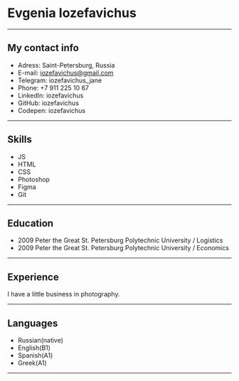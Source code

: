 # Evgenia Iozefavichus
----------------------------------

## My contact info

* Adress: Saint-Petersburg, Russia
* E-mail: iozefavichus@gmail.com
* Telegram: iozefavichus_jane
* Phone: +7 911 225 10 67
* LinkedIn: iozefavichus
* GitHub: iozefavichus
* Codepen: iozefavichus

----------------------------------

## Skills

* JS
* HTML
* CSS
* Photoshop
* Figma
* Git

--------------------------------------

## Education

* 2009 Peter the Great St. Petersburg Polytechnic University / Logistics
* 2009 Peter the Great St. Petersburg Polytechnic University / Economics

--------------------------------------

## Experience

I have a little business in photography.

------------------------------------

## Languages

* Russian(native)
* English(B1)
* Spanish(A1)
* Greek(A1)

-----------------------------------
